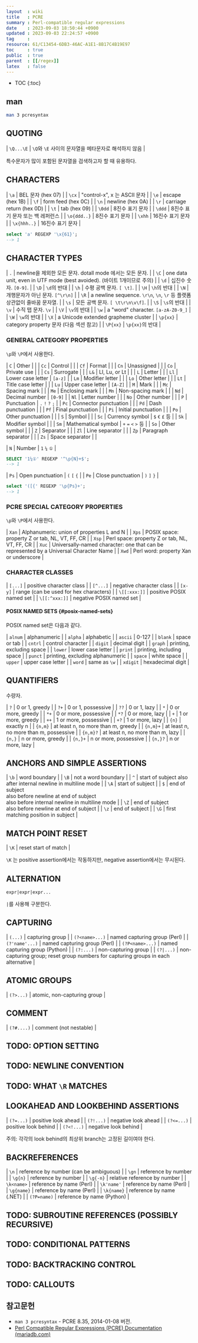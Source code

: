 ```yaml
---
layout  : wiki
title   : PCRE
summary : Perl-compatible regular expressions
date    : 2023-09-03 18:50:44 +0900
updated : 2023-09-03 22:24:57 +0900
tag     : 
resource: 61/C13454-6DB3-46AC-A1E1-8B17C4B19E97
toc     : true
public  : true
parent  : [[/regex]]
latex   : false
---
```

* TOC
{:toc}

## man

```bash
man 3 pcresyntax
```

## QUOTING

| `\Q...\E` | `\Q`와 `\E` 사이의 문자열을 메타문자로 해석하지 않음 |

특수문자가 많이 포함된 문자열을 검색하고자 할 때 유용하다.

## CHARACTERS

| `\a`        | BEL 문자 (hex 07)                |
| `\cx`       | "control-x", x 는 ASCII 문자     |
| `\e`        | escape (hex 1B)                  |
| `\f`        | form feed (hex 0C)               |
| `\n`        | newline (hex 0A)                 |
| `\r`        | carriage return (hex 0D)         |
| `\t`        | tab (hex 09)                     |
| `\0dd`      | 8진수 표기 문자                  |
| `\ddd`      | 8진수 표기 문자 또는 백 레퍼런스 |
| `\o{ddd..}` | 8진수 표기 문자                  |
| `\xhh`      | 16진수 표기 문자                 |
| `\x{hhh..}` | 16진수 표기 문자                 |

```sql
select 'a' REGEXP '\x{61}';
--> 1
```

## CHARACTER TYPES

| `.`      | newline을 제외한 모든 문자. dotall mode 에서는 모든 문자.                |
| `\C`     | one data unit, even in UTF mode (best avoided). (바이트 1개이므로 주의)  |
| `\d`     | 십진수 숫자. `[0-9]`.                                                    |
| `\D`     | `\d`의 반대                                                              |
| `\h`     | 수평 공백 문자. `[ \t]`.                                                 |
| `\H`     | `\h`의 반대                                                              |
| `\N`     | 개행문자가 아닌 문자. `[^\r\n]`                                          |
| `\R`     | a newline sequence. `\r\n`, `\n`, `\r` 등 플랫폼 상관없이 줄바꿈 문자열. |
| `\s`     | 모든 공백 문자. `[ \t\r\n\v\f]`.                                         |
| `\S`     | `\s`의 반대                                                              |
| `\v`     | 수직 탭 문자. `\v`                                                       |
| `\V`     | `\v`의 반대                                                              |
| `\w`     | a "word" character. `[a-zA-Z0-9_]`                                       |
| `\W`     | `\w`의 반대                                                              |
| `\X`     | a Unicode extended grapheme cluster                                      |
| `\p{xx}` | category property 문자 (다음 섹션 참고)                                  |
| `\P{xx}` | `\p{xx}`의 반대                                                          |

### GENERAL CATEGORY PROPERTIES

`\p`와 `\P`에서 사용한다.

| `C`  | Other                 |                    |
| `Cc` | Control               |                    |
| `Cf` | Format                |                    |
| `Cn` | Unassigned            |                    |
| `Co` | Private use           |                    |
| `Cs` | Surrogate             |                    |
| `L&` | Ll, Lu, or Lt         |                    |
| `L`  | Letter                |                    |
| `Ll` | Lower case letter     | `[a-z]`            |
| `Lm` | Modifier letter       |                    |
| `Lo` | Other letter          |                    |
| `Lt` | Title case letter     |                    |
| `Lu` | Upper case letter     | `[A-Z]`            |
| `M`  | Mark                  |                    |
| `Mc` | Spacing mark          |                    |
| `Me` | Enclosing mark        |                    |
| `Mn` | Non-spacing mark      |                    |
| `Nd` | Decimal number        | `[0-9]`            |
| `Nl` | Letter number         |                    |
| `No` | Other number          |                    |
| `P`  | Punctuation           | `.` `!` `?` `;`    |
| `Pc` | Connector punctuation |                    |
| `Pd` | Dash punctuation      |                    |
| `Pf` | Final punctuation     |                    |
| `Pi` | Initial punctuation   |                    |
| `Po` | Other punctuation     |                    |
| `S`  | Symbol                |                    |
| `Sc` | Currency symbol       | `$` `€` `£` 등     |
| `Sk` | Modifier symbol       |                    |
| `Sm` | Mathematical symbol   | `+` `=` `<` `>` 등 |
| `So` | Other symbol          |                    |
| `Z`  | Separator             |                    |
| `Zl` | Line separator        |                    |
| `Zp` | Paragraph separator   |                    |
| `Zs` | Space separator       |                    |

| `N`  | Number                | `1` `¼` `①`        |

```sql
SELECT '1¼①' REGEXP '^\p{N}+$';
--> 1
```

| `Ps` | Open punctuation      | `(` `[` `{`        |
| `Pe` | Close punctuation     | `)` `]` `}`        |

```sql
select '([{' REGEXP '\p{Ps}+';
--> 1
```

### PCRE SPECIAL CATEGORY PROPERTIES

`\p`와 `\P`에서 사용한다.

| `Xan` | Alphanumeric: union of properties L and N                                              |
| `Xps` | POSIX space: property Z or tab, NL, VT, FF, CR                                         |
| `Xsp` | Perl space: property Z or tab, NL, VT, FF, CR                                          |
| `Xuc` | Universally-named character: one that can be represented by a Universal Character Name |
| `Xwd` | Perl word: property Xan or underscore                                                  |

### CHARACTER CLASSES

| `[...]`       | positive character class               |
| `[^...]`      | negative character class               |
| `[x-y]`       | range (can be used for hex characters) |
| `\[[:xxx:]]`  | positive POSIX named set               |
| `\[[:^xxx:]]` | negative POSIX named set               |

#### POSIX NAMED SETS {#posix-named-sets}

POSIX named set은 다음과 같다.

| `alnum`  | alphanumeric                     |
| `alpha`  | alphabetic                       |
| `ascii`  | 0-127                            |
| `blank`  | space or tab                     |
| `cntrl`  | control character                |
| `digit`  | decimal digit                    |
| `graph`  | printing, excluding space        |
| `lower`  | lower case letter                |
| `print`  | printing, including space        |
| `punct`  | printing, excluding alphanumeric |
| `space`  | white space                      |
| `upper`  | upper case letter                |
| `word`   | same as `\w`                     |
| `xdigit` | hexadecimal digit                |

## QUANTIFIERS

수량자.

| `?`      | 0 or 1, greedy                         |
| `?+`     | 0 or 1, possessive                     |
| `??`     | 0 or 1, lazy                           |
| `*`      | 0 or more, greedy                      |
| `*+`     | 0 or more, possessive                  |
| `*?`     | 0 or more, lazy                        |
| `+`      | 1 or more, greedy                      |
| `++`     | 1 or more, possessive                  |
| `+?`     | 1 or more, lazy                        |
| `{n}`    | exactly n                              |
| `{n,m}`  | at least n, no more than m, greedy     |
| `{n,m}+` | at least n, no more than m, possessive |
| `{n,m}?` | at least n, no more than m, lazy       |
| `{n,}`   | n or more, greedy                      |
| `{n,}+`  | n or more, possessive                  |
| `{n,}?`  | n or more, lazy                        |

## ANCHORS AND SIMPLE ASSERTIONS

| `\b` | word boundary                                                                                                 |
| `\B` | not a word boundary                                                                                           |
| `^`  | start of subject also after internal newline in multiline mode                                                |
| `\A` | start of subject                                                                                              |
| `$`  | end of subject<br/> also before newline at end of subject<br/> also before internal newline in multiline mode |
| `\Z` | end of subject<br/> also before newline at end of subject                                                     |
| `\z` | end of subject                                                                                                |
| `\G` | first matching position in subject                                                                            |

## MATCH POINT RESET

| `\K` | reset start of match |

`\K` 는 positive assertion에서는 작동하지만, negative assertion에서는 무시된다.

## ALTERNATION

`expr|expr|expr...`

`|`를 사용해 구분한다.

## CAPTURING

| `(...)`         | capturing group                                                                   |
| `(?<name>...)`  | named capturing group (Perl)                                                      |
| `(?'name'...)`  | named capturing group (Perl)                                                      |
| `(?P<name>...)` | named capturing group (Python)                                                    |
| `(?:...)`       | non-capturing group                                                               |
| `(?|...)`       | non-capturing group; reset group numbers for capturing groups in each alternative |

## ATOMIC GROUPS

| `(?>...)` | atomic, non-capturing group |

## COMMENT

| `(?#....)` | comment (not nestable) |

## TODO: OPTION SETTING

## TODO: NEWLINE CONVENTION

## TODO: WHAT `\R` MATCHES

## LOOKAHEAD AND LOOKBEHIND ASSERTIONS

| `(?=...)`  | positive look ahead  |
| `(?!...)`  | negative look ahead  |
| `(?<=...)` | positive look behind |
| `(?<!...)` | negative look behind |

주의: 각각의 look behind의 최상위 branch는 고정된 길이여야 한다.

## BACKREFERENCES

| `\n`        | reference by number (can be ambiguous) |
| `\gn`       | reference by number                    |
| `\g{n}`     | reference by number                    |
| `\g{-n}`    | relative reference by number           |
| `\k<name>`  | reference by name (Perl)               |
| `\k'name'`  | reference by name (Perl)               |
| `\g{name}`  | reference by name (Perl)               |
| `\k{name}`  | reference by name (.NET)               |
| `(?P=name)` | reference by name (Python)             |

## TODO: SUBROUTINE REFERENCES (POSSIBLY RECURSIVE)

## TODO: CONDITIONAL PATTERNS

## TODO: BACKTRACKING CONTROL

## TODO: CALLOUTS

## 참고문헌

- `man 3 pcresyntax` - PCRE 8.35, 2014-01-08 버전.
- [Perl Compatible Regular Expressions (PCRE) Documentation (mariadb.com)]( https://mariadb.com/kb/en/pcre/ )

